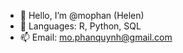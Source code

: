 - 👋 Hello, I’m @mophan (Helen)
- 🌱 Languages: R, Python, SQL
- 📫 Email: mo.phanquynh@gmail.com

<!---
mophan/mophan is a ✨ special ✨ repository because its `README.md` (this file) appears on your GitHub profile.
You can click the Preview link to take a look at your changes.
--->
